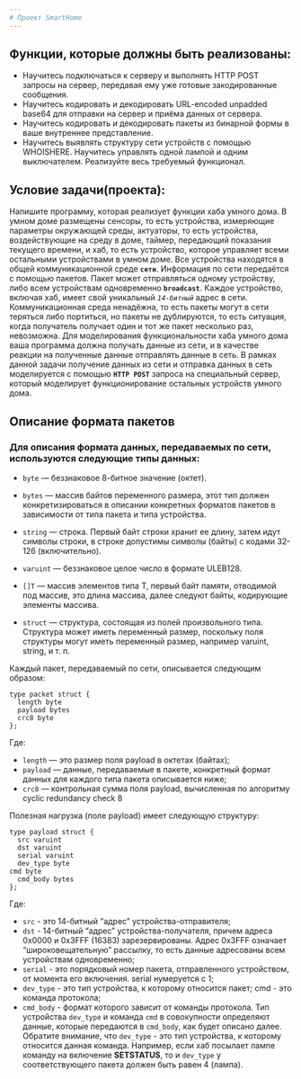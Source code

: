 ```yaml
---
# Проект SmartHome
---
```


## Функции, которые должны быть реализованы: 

- Научитесь подключаться к серверу и выполнять HTTP POST запросы на сервер, передавая ему уже готовые закодированные сообщения.
- Научитесь кодировать и декодировать URL-encoded unpadded base64 для отправки на сервер и приёма данных от сервера.
- Научитесь кодировать и декодировать пакеты из бинарной формы в ваше внутреннее представление.
- Научитесь выявлять структуру сети устройств с помощью WHOISHERE. Научитесь управлять одной лампой и одним выключателем. Реализуйте весь требуемый функционал.

## Условие задачи(проекта): 

Напишите программу, которая реализует функции хаба умного дома. В умном доме размещены сенсоры, то есть устройства, измеряющие параметры окружающей среды, актуаторы, то есть устройства, воздействующие на среду в доме, таймер,
передающий показания текущего времени, и хаб, то есть устройство, которое управляет всеми остальными устройствами в умном доме.
Все устройства находятся в общей коммуникационной среде **```сети```**. Информация по сети передаётся с помощью пакетов.
Пакет может отправляться одному устройству, либо всем устройствам одновременно **```broadcast```**. 
Каждое устройство, включая хаб, имеет свой уникальный *```14-битный```* адрес в сети. Коммуникационная среда ненадёжна, то есть пакеты могут в сети теряться либо портиться, но пакеты не дублируются, то есть ситуация,
когда получатель получает один и тот же пакет несколько раз, невозможна. Для моделирования функциональности хаба умного дома ваша программа должна получать данные из сети, и в качестве реакции на полученные данные отправлять данные в сеть.
В рамках данной задачи получение данных из сети и отправка данных в сеть моделируется с помощью **```HTTP POST```** запроса на специальный сервер, который моделирует функционирование остальных устройств умного дома.


## Описание формата пакетов
### Для описания формата данных, передаваемых по сети, используются следующие типы данных:
- ```byte``` — беззнаковое 8-битное значение (октет).
- ```bytes``` — массив байтов переменного размера, этот тип должен конкретизироваться в описании конкретных форматов пакетов в зависимости от типа пакета и типа устройства.
- ```string``` — строка. Первый байт строки хранит ее длину, затем идут символы строки, в строке допустимы символы (байты) с кодами 32-126 (включительно).
- ```varuint``` — беззнаковое целое число в формате ULEB128.
 
- ```[]T``` — массив элементов типа T, первый байт памяти, отводимой под массив, это длина массива, далее следуют байты, кодирующие элементы массива.
- ```struct``` — структура, состоящая из полей произвольного типа. Структура может иметь переменный размер, поскольку поля структуры могут иметь переменный размер, например varuint, string, и т. п.


Каждый пакет, передаваемый по сети, описывается следующим образом:
```
type packet struct {
  length byte
  payload bytes
  crc8 byte
};
```
Где:
- ```length``` — это размер поля payload в октетах (байтах);
- ```payload``` — данные, передаваемые в пакете, конкретный формат данных для каждого типа пакета описывается ниже;
- ```crc8``` — контрольная сумма поля payload, вычисленная по алгоритму cyclic redundancy check 8

Полезная нагрузка (поле payload) имеет следующую структуру:
```
type payload struct {
  src varuint
  dst varuint
  serial varuint
  dev_type byte
cmd byte
  cmd_body bytes
};
```
Где:
- ```src``` - это 14-битный “адрес” устройства-отправителя;
- ```dst``` - 14-битный “адрес” устройства-получателя, причем адреса 0x0000 и 0x3FFF (16383) зарезервированы. Адрес 0x3FFF означает “широковещательную” рассылку, то есть данные адресованы всем устройствам одновременно;
- ```serial``` - это порядковый номер пакета, отправленного устройством, от момента его включения. serial нумеруется с 1;
- ```dev_type``` - это тип устройства, к которому относится пакет; cmd - это команда протокола;
- ```cmd_body``` - формат которого зависит от команды протокола.
Тип устройства ```dev_type``` и команда ```cmd``` в совокупности определяют данные, которые передаются в ```cmd_body```, как будет описано далее. Обратите внимание, что ```dev_type``` - это тип устройства, к которому относится данная команда.
Например, если хаб посылает лампе команду на включение **SETSTATUS**, то и ```dev_type``` у соответствующего пакета должен быть равен 4 (лампа).


